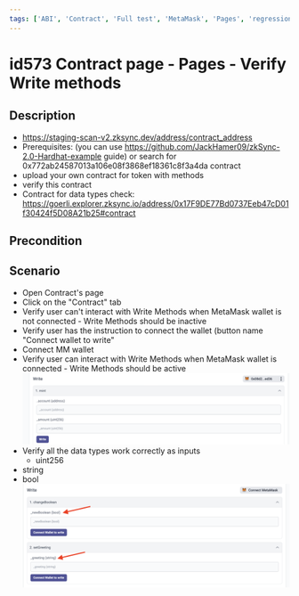 ```yaml
---
tags: ['ABI', 'Contract', 'Full test', 'MetaMask', 'Pages', 'regression', 'Active']
---
```


# id573 Contract page - Pages - Verify Write methods

## Description
  - https://staging-scan-v2.zksync.dev/address/contract_address
  - Prerequisites: (you can use https://github.com/JackHamer09/zkSync-2.0-Hardhat-example guide) or search for 0x772ab24587013a106e08f3868ef18361c8f3a4da contract
  - upload your own contract for token with methods
  - verify this contract
  - Contract for data types check: https://goerli.explorer.zksync.io/address/0x17F9DE77Bd0737Eeb47cD01f30424f5D08A21b25#contract

## Precondition


## Scenario
- Open Contract's page
- Click on the "Contract" tab
- Verify user can't interact with Write Methods when MetaMask wallet is not connected - Write Methods should be inactive
- Verify user has the instruction to connect the wallet (button name "Connect wallet to write"
- Connect MM wallet
- Verify user can interact with Write Methods when MetaMask wallet is connected - Write Methods should be active
  ![Screenshot](../../../../static/img/Pages/Contracts/id573_1.png)
- Verify all the data types work correctly as inputs
    - uint256
- string
- bool
  ![Screenshot](../../../../static/img/Pages/Contracts/id573_2.png)
